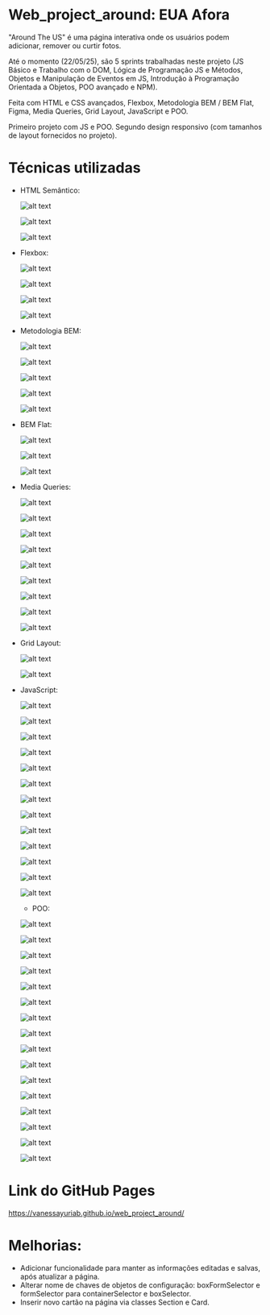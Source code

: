 # Web_project_around: EUA Afora

"Around The US" é uma página interativa onde os usuários podem adicionar, remover ou curtir fotos.

Até o momento (22/05/25), são 5 sprints trabalhadas neste projeto (JS Básico e Trabalho com o DOM, Lógica de Programação JS e Métodos, Objetos e Manipulação de Eventos em JS, Introdução à Programação Orientada a Objetos, POO avançado e NPM).

Feita com HTML e CSS avançados, Flexbox, Metodologia BEM / BEM Flat, Figma, Media Queries, Grid Layout, JavaScript e POO.

Primeiro projeto com JS e POO. Segundo design responsivo (com tamanhos de layout fornecidos no projeto).

# Técnicas utilizadas

- HTML Semântico:

  ![alt text](./images/readme/Semântica1.png)

  ![alt text](./images/readme/Semântica2.png)

  ![alt text](./images/readme/Semântica3.png)

- Flexbox:

  ![alt text](./images/readme/Flexbox1.png)

  ![alt text](./images/readme/Flexbox2.png)

  ![alt text](./images/readme/Flexbox3.png)

  ![alt text](./images/readme/Flexbox4.png)

- Metodologia BEM:

  ![alt text](./images/readme/BEM1.png)

  ![alt text](./images/readme/BEM2.png)

  ![alt text](./images/readme/BEM3.png)

  ![alt text](./images/readme/BEM4.png)

  ![alt text](./images/readme/BEM5.png)

- BEM Flat:

  ![alt text](./images/readme/BEM-Flat1.png)

  ![alt text](./images/readme/BEM-Flat2.png)

  ![alt text](./images/readme/BEM-Flat3.png)

- Media Queries:

  ![alt text](./images/readme/Media-Queries1.png)

  ![alt text](./images/readme/Media-Queries2.png)

  ![alt text](./images/readme/Media-Queries3.png)

  ![alt text](./images/readme/Media-Queries4.png)

  ![alt text](./images/readme/Media-Queries5.png)

  ![alt text](./images/readme/Media-Queries6.png)

  ![alt text](./images/readme/Media-Queries7.png)

  ![alt text](./images/readme/Media-Queries8.png)

  ![alt text](./images/readme/Media-Queries9.png)

- Grid Layout:

  ![alt text](./images/readme/Grid1.png)

  ![alt text](./images/readme/Grid2.png)

- JavaScript:

  ![alt text](./images/readme/JS1-template.png)

  ![alt text](./images/readme/JS2-open_edt.png)

  ![alt text](./images/readme/JS3-msg_error_toggle_button.png)

  ![alt text](./images/readme/JS4-save_infos.png)

  ![alt text](./images/readme/JS5-add_card.png)

  ![alt text](./images/readme/JS6-btns_card.png)

  ![alt text](./images/readme/JS7-open_card.png)

  ![alt text](./images/readme/JS8-close_popups.png)

  ![alt text](./images/readme/JS9-validation1.png)

  ![alt text](./images/readme/JS10-validation2.png)

  ![alt text](./images/readme/JS11-validation_obj.png)

  ![alt text](./images/readme/JS12-módulo_js.png)

  ![alt text](./images/readme/JS13-modular.png)

  - POO:

  ![alt text](./images/readme/POO1-contants1.png)

  ![alt text](./images/readme/POO2-constants2.png)

  ![alt text](./images/readme/POO3-index1.png)

  ![alt text](./images/readme/POO4-index2.png)

  ![alt text](./images/readme/POO5-index3.png)

  ![alt text](./images/readme/POO6-index4.png)

  ![alt text](./images/readme/POO7-index5.png)

  ![alt text](./images/readme/POO8-index6.png)

  ![alt text](./images/readme/POO9-popupform.png)

  ![alt text](./images/readme/POO10-popupimage.png)

  ![alt text](./images/readme/POO11-popup.png)

  ![alt text](./images/readme/POO12-section.png)

  ![alt text](./images/readme/POO13-userinfo.png)

  ![alt text](./images/readme/POO14-card_formvalidator1.png)

  ![alt text](./images/readme/POO15-card_formvalidator2.png)

  ![alt text](./images/readme/POO16-card_formvalidator3.png)

# Link do GitHub Pages

https://vanessayuriab.github.io/web_project_around/

# Melhorias:

- Adicionar funcionalidade para manter as informações editadas e salvas, após atualizar a página.
- Alterar nome de chaves de objetos de configuração: boxFormSelector e formSelector para containerSelector e boxSelector.
- Inserir novo cartão na página via classes Section e Card.

